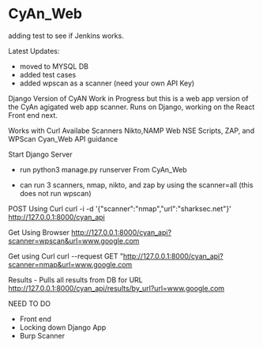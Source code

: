 # CyAn_Web


adding test to see if Jenkins works. 

Latest Updates:
- moved to MYSQL DB
- added test cases 
- added wpscan as a scanner (need your own API Key)


Django Version of CyAN
Work in Progress but this is a web app version of the CyAn agigated web app scanner.  Runs on Django, working on the React Front end next.

Works with Curl 
Availabe Scanners Nikto,NAMP Web NSE Scripts, ZAP, and WPScan
Cyan_Web API guidance 

Start Django Server
- run python3 manage.py runserver From  CyAn_Web

- can run 3 scanners, nmap, nikto, and zap by using the scanner=all (this does not run wpscan)

POST 
Using Curl
 curl -i -d '{"scanner":"nmap","url":"sharksec.net"}' http://127.0.0.1:8000/cyan_api

Get Using Browser
http://127.0.0.1:8000/cyan_api?scanner=wpscan&url=www.google.com


Get using Curl
curl --request GET "http://127.0.0.1:8000/cyan_api?scanner=nmap&url=www.google.com


Results - Pulls all results from DB for URL 
http://127.0.0.1:8000/cyan_api/results/by_url?url=www.google.com

NEED TO DO 
- Front end
- Locking down Django App
- Burp Scanner
